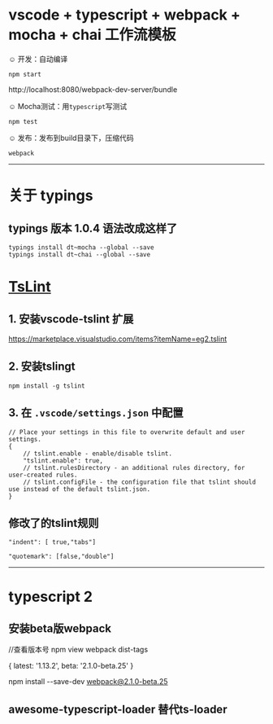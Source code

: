 # vscode + typescript + webpack + mocha + chai 工作流模板 



:relaxed: 开发：自动编译

`npm start`

http://localhost:8080/webpack-dev-server/bundle

:relaxed: Mocha测试：用`typescript`写测试

`npm test`


:relaxed: 发布：发布到build目录下，压缩代码

`webpack`

---

# 关于 typings 

## typings 版本 1.0.4 语法改成这样了

    typings install dt~mocha --global --save
    typings install dt~chai --global --save    

# [TsLint](http://palantir.github.io/tslint/)

## 1. 安装vscode-tslint 扩展

https://marketplace.visualstudio.com/items?itemName=eg2.tslint

## 2. 安装tslingt

`npm install -g tslint`

## 3. 在 `.vscode/settings.json` 中配置

```
// Place your settings in this file to overwrite default and user settings.
{
    // tslint.enable - enable/disable tslint.
    "tslint.enable": true,
    // tslint.rulesDirectory - an additional rules directory, for user-created rules.
    // tslint.configFile - the configuration file that tslint should use instead of the default tslint.json.
}
```

## 修改了的tslint规则

`"indent": [ true,"tabs"]`
            
`"quotemark": [false,"double"]`

----

# typescript 2


## 安装beta版webpack

 //查看版本号
 npm view webpack dist-tags
 
 { latest: '1.13.2', beta: '2.1.0-beta.25' }
 
 npm install --save-dev webpack@2.1.0-beta.25


## awesome-typescript-loader 替代ts-loader
  
